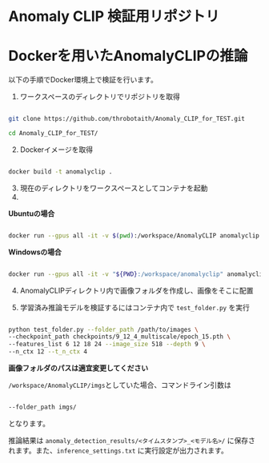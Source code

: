 # Anomaly CLIP 検証用リポジトリ

# Dockerを用いたAnomalyCLIPの推論

以下の手順でDocker環境上で検証を行います。

1. ワークスペースのディレクトリでリポジトリを取得
```bash

git clone https://github.com/throbotaith/Anomaly_CLIP_for_TEST.git

cd Anomaly_CLIP_for_TEST/

```

2. Dockerイメージを取得

```bash

docker build -t anomalyclip .

```

3. 現在のディレクトリをワークスペースとしてコンテナを起動
4. 
**Ubuntuの場合**
```bash

docker run --gpus all -it -v $(pwd):/workspace/AnomalyCLIP anomalyclip

```
**Windowsの場合**
```bash

docker run --gpus all -it -v "${PWD}:/workspace/anomalyclip" anomalyclip

```
4. AnomalyCLIPディレクトリ内で画像フォルダを作成し、画像をそこに配置


5. 学習済み推論モデルを検証するにはコンテナ内で `test_folder.py` を実行

```bash

python test_folder.py --folder_path /path/to/images \
--checkpoint_path checkpoints/9_12_4_multiscale/epoch_15.pth \
--features_list 6 12 18 24 --image_size 518 --depth 9 \
--n_ctx 12 --t_n_ctx 4

```
**画像フォルダのパスは適宜変更してください**

```/workspace/AnomalyCLIP/imgs```としていた場合、コマンドライン引数は

```bash

--folder_path imgs/

```
となります。

推論結果は `anomaly_detection_results/<タイムスタンプ>_<モデル名>/` に保存されます。また、`inference_settings.txt` に実行設定が出力されます。
